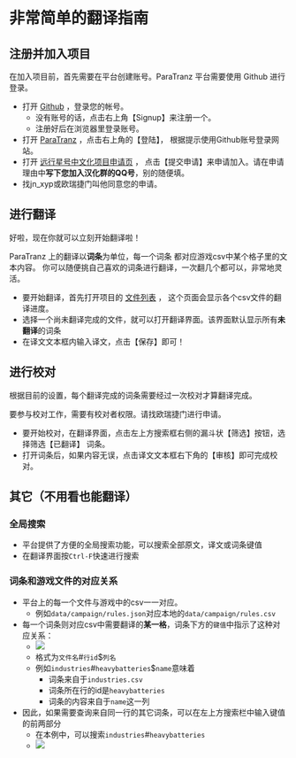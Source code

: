 # 非常简单的翻译指南

## 注册并加入项目
在加入项目前，首先需要在平台创建账号。ParaTranz 平台需要使用 Github 进行登录。
- 打开 [Github](https://github.com/) ，登录您的帐号。
    - 没有账号的话，点击右上角【Signup】来注册一个。
    - 注册好后在浏览器里登录账号。
- 打开 [ParaTranz](https://paratranz.cn/) ，点击右上角的【登陆】，
  根据提示使用Github账号登录网站。
- 打开 [远行星号中文化项目申请页](https://paratranz.cn/projects/3489/applications) ，
  点击【提交申请】来申请加入。请在申请理由中**写下您加入汉化群的QQ号**，别的随便填。
- 找jn_xyp或欧瑞捷门叫他同意您的申请。

## 进行翻译
好啦，现在你就可以立刻开始翻译啦！

ParaTranz 上的翻译以**词条**为单位，每一个词条
都对应游戏csv中某个格子里的文本内容。
你可以随便挑自己喜欢的词条进行翻译，一次翻几个都可以，非常地灵活。

- 要开始翻译，首先打开项目的 [文件列表](https://paratranz.cn/projects/3489/files) ，
  这个页面会显示各个csv文件的翻译进度。
- 选择一个尚未翻译完成的文件，就可以打开翻译界面。该界面默认显示所有**未翻译**的词条
- 在译文文本框内输入译文，点击【保存】即可！

## 进行校对
根据目前的设置，每个翻译完成的词条需要经过一次校对才算翻译完成。

要参与校对工作，需要有校对者权限。请找欧瑞捷门进行申请。

- 要开始校对，在翻译界面，点击左上方搜索框右侧的漏斗状【筛选】按钮，选择筛选【已翻译】
  词条。
- 打开词条后，如果内容无误，点击译文文本框右下角的【审核】即可完成校对。

## 其它（不用看也能翻译）
### 全局搜索
- 平台提供了方便的全局搜索功能，可以搜索全部原文，译文或词条键值
- 在翻译界面按`Ctrl-F`快速进行搜索

### 词条和游戏文件的对应关系
- 平台上的每一个文件与游戏中的csv一一对应。
  - 例如`data/campaign/rules.json`对应本地的`data/campaign/rules.csv`
- 每一个词条则对应csv中需要翻译的**某一格**，词条下方的`键值`中指示了这种对应关系：
  - ![][string-kv]
  - 格式为`文件名`#`行id`$`列名`
  - 例如`industries`#`heavybatteries`$`name`意味着
    - 词条来自于`industries.csv`
    - 词条所在行的id是`heavybatteries`
    - 词条的内容来自于`name`这一列
- 因此，如果需要查询来自同一行的其它词条，可以在左上方搜索栏中输入键值的前两部分
  - 在本例中，可以搜索`industries`#`heavybatteries`
  - ![][kv-search]


[string-kv]:string-kv.png
[kv-search]:kv-search.png